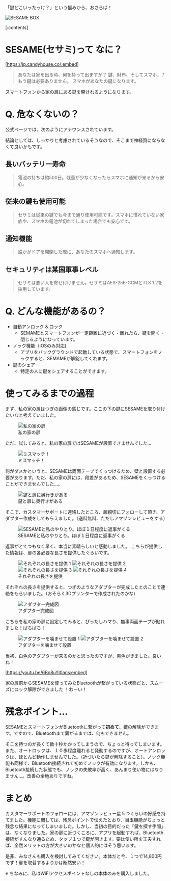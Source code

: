 <!-- 
title: SESAME(セサミ) が届いたよ！
date: 2019-04-08T00:00:00+09:00
draft: false
description: description
image: 
icon: 😎
-->

「鍵どこいったっけ？」という悩みから、おさらば！

![SESAME BOX](https://miro.medium.com/max/1400/1*xBA69YHBpfHcJuKUAOEEbw.png)

[:contents]

# SESAME(セサミ)って なに？

[https://jp.candyhouse.co/:embed]

> あなたは家を出る時、何を持って出ますか？
鍵、財布、そしてスマホ…？
もう鍵は必要ありません。
スマホがあなたの鍵になります。

スマートフォンから家の扉にある鍵を開けれるようになります。

# Q. 危なくないの？

公式ページでは、次のようにアナウンスされています。

結論としては、しっかりと考慮されているそうなので、そこまで神経質にならなくて良いかもです。

## 長いバッテリー寿命

> 電池の持ちは約500日。残量が少なくなったらスマホに通知が来るから安心。

## 従来の鍵も使用可能

> セサミは従来の鍵でも今まで通り使用可能です。スマホに慣れていない家族や、スマホの電池が切れてしまった場合でも安心です。

## 通知機能

> 誰かがドアを開閉した際に、あなたのスマホへ通知します。

## セキュリティは某国軍事レベル

> セサミは悪い人を寄せ付けません。セサミはAES-256-GCMとTLS 1.2を採用しています。

# Q. どんな機能があるの？

* 自動アンロック & ロック
  * SEMAMEとスマートフォンが一定距離に近づく・離れたら、鍵を開く・閉じるようになっています。
* ノック機能（iOSのみ対応)
  * アプリをバックグラウンドで起動している状態で、スマートフォンをノックすると、SEMAMEが解錠してくれます。
* 鍵のシェア
  * 特定の人に鍵をシェアすることができます。

# 使ってみるまでの過程

まず、私の家の扉はつぎの画像の感じです。ここの下の鍵にSESAMEを取り付けたいなと考えていました。

<figure title="私の家の扉">
<img alt="私の家の扉" src="https://miro.medium.com/max/1400/1*_Wg7UIZfuWX0-zqHq-GaDQ.png">
<figcaption>私の家の扉</figcaption>
</figure>

ただ、試してみると、私の家の扉ではSESAMEが設置できませんでした…

<figure title="ミスマッチ！">
<img alt="ミスマッチ！" src="https://miro.medium.com/max/1400/1*RwYebI1LRGsFLQDvZ-ndFg.png">
<figcaption>ミスマッチ！</figcaption>
</figure>

何がダメかというと、SESAMEは両面テープでくっつけるため、壁と設置する必要があります。ただ、私の家の扉には、段差があるため、SESAMEをくっつけることができませんでした…。

<figure title="鍵と扉に奥行きがある">
<img alt="鍵と扉に奥行きがある" src="https://miro.medium.com/max/1400/1*ulSTPZd4uWgOeO38EdPQpg.png">
<figcaption>鍵と扉に奥行きがある</figcaption>
</figure>

そこで、カスタマーサポートに連絡したところ、超親切にフォローして頂き、アダプター作成をしてもらえました。（送料無料、ただしアマゾンレビューをする）

<figure title="SESAMEと私のやりとり。ほぼ１日程度に返事がくる">
<img alt="SESAMEと私のやりとり。ほぼ１日程度に返事がくる" src="https://miro.medium.com/max/1400/1*i91zaMvhc9Oncnpxc2CJ3g.png">
<figcaption>SESAMEと私のやりとり。ほぼ１日程度に返事がくる</figcaption>
</figure>

返事がとてつもなく早く、本当に素晴らしいと感動しました。
こちらが提供した情報は、扉の各必要な長さを提供したぐらいです。

<figure title="それぞれの長さを提供">
<img alt="それぞれの長さを提供 1" src="https://miro.medium.com/max/456/1*80vyGiGnR2VyGZdWa_eSBg.png">
<img alt="それぞれの長さを提供 2" src="https://miro.medium.com/max/498/1*R6_jyKEaxIq-F-qJZaCoZw.png">
<img alt="それぞれの長さを提供 3" src="https://miro.medium.com/max/1000/1*Wt7_YmDUuyeVsUEoQEUvcA.png">
<img alt="それぞれの長さを提供 4" src="https://miro.medium.com/max/1000/1*XvbgwWUkIRWlT_5iUfTurA.png">
<figcaption>それぞれの長さを提供</figcaption>
</figure>

それぞれの長さを提供すると、つぎのようなアダプターが完成したとのことで連絡をもらいました。（おそらく3Dプリンターで作成されたのかな)

<figure title="アダプター完成図">
<img alt="アダプター完成図" src="https://miro.medium.com/max/1400/1*GAdduNnJtPT2WnnkB5pnWg.png">
<figcaption>アダプター完成図</figcaption>
</figure>

こちらを私の家の扉に設定してみると、ぴったしハマり、無事両面テープが貼れました！ぱちぱち！

<figure title="アダプターを噛ませて設置">
<img alt="アダプターを噛ませて設置 1" src="https://miro.medium.com/max/1000/1*L084Nxy9gw88Mt6EUk2mMg.png">
<img alt="アダプターを噛ませて設置 2" src="https://miro.medium.com/max/1000/1*SJDk-T8sYAA91EVHhTjuNQ.png">
<figcaption>アダプターを噛ませて設置</figcaption>
</figure>

当初、白色のアダプターが来るのかと思ったのですが、黒色がきました。良いね！

[https://youtu.be/6Bn8uYl0ans:embed]

家の扉前からSESAMEを使ってみたBluetoothが繋がっている状態だと、スムーズにロック解除ができました ！わーい！

# 残念ポイント…

SESAMEとスマートフォンがBluetoothに繋がって**初めて**、鍵の解除ができます。ですので、Bluetoothまで繋がるまでは、何もできません。

そこを待つのが長くて数十秒かかってしまうので、ちょっと待ってしまいます。また、オートロックは、１０歩程度離れると発動するのですが、オートアンロックは、ほとんど動作しませんでした。（近づいたら鍵が解除すること）。ノック機能も同様で、Bluetooth接続されて初めてノックが有効になります。しかも、Bluetooth接続した状態でも、ノックの失敗率が高く、あんまり使い物にはなりません…。改善の余地ありですね。

# まとめ
カスタマーサポートのフォローには、アマゾンレビュー星５つぐらいの好感を持てました。機能に関しては、残念ポイントで伝えたとおり、目玉機能がちょっと残念な結果になってしまいました。しかし、当初の目的だった「鍵を探す手間」は、なくなりました。家の扉に近づくころに、アプリを起動すれば、Bluetooth接続がすんなり通るため、タップ１つで鍵が開きます。要は使い所を工夫すれば、全然メリットの方が大きいのかなと個人的にはそう思います。

是非、みなさんも購入を検討してみてください。本体だと今、１つで14,800円です！扉を取替するよりかは断然安い！

※ ちなみに、私はWiFiアクセスポイントなしの本体のみを購入しました。
